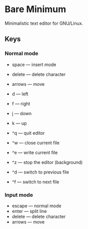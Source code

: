 # Bare Minimum

Minimalistic text editor for GNU/Linux.

## Keys

### Normal mode

* space — insert mode
* delete — delete character
* arrows — move

* d — left
* f — right
* j — down
* k — up

* ^q — quit editor
* ^w — close current file
* ^e — write current file
* ^z — stop the editor (background)
* ^d — switch to previous file
* ^f — switch to next file

### Input mode

* escape — normal mode
* enter — split line
* delete — delete character
* arrows — move
